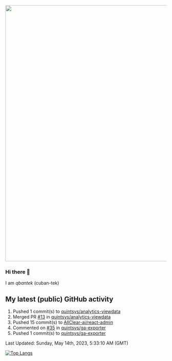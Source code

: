 <img src="https://user-images.githubusercontent.com/1090192/231227350-b13c0797-9e41-42a4-ab5c-d0e234d2a3d2.png" width="800px" />

### Hi there 👋

I am *qbantek* (cuban-tek)

<!--
**qbantek/qbantek** is a ✨ _special_ ✨ repository because its `README.md` (this file) appears on your GitHub profile.

Here are some ideas to get you started:

- 🔭 I’m currently working on ...
- 🌱 I’m currently learning ...
- 👯 I’m looking to collaborate on ...
- 🤔 I’m looking for help with ...
- 💬 Ask me about ...
- 📫 How to reach me: ...
- 😄 Pronouns: ...
- ⚡ Fun fact: ...
-->

## My latest (public) GitHub activity
<!--RECENT_ACTIVITY:start-->
1. Pushed 1 commit(s) to [quintsys/analytics-viewdata](https://github.com/quintsys/analytics-viewdata)<br>
2. Merged PR [#13](https://github.com/quintsys/analytics-viewdata/pull/13) in [quintsys/analytics-viewdata](https://github.com/quintsys/analytics-viewdata)<br>
3. Pushed 15 commit(s) to [AllClear-ai/react-admin](https://github.com/AllClear-ai/react-admin)<br>
4. Commented on [#35](https://github.com/quintsys/ga-exporter/pull/35#issuecomment-1535495972) in [quintsys/ga-exporter](https://github.com/quintsys/ga-exporter)<br>
5. Pushed 1 commit(s) to [quintsys/ga-exporter](https://github.com/quintsys/ga-exporter)<br>
<!--RECENT_ACTIVITY:end-->

<!--RECENT_ACTIVITY:last_update-->
Last Updated: Sunday, May 14th, 2023, 5:33:10 AM (GMT)
<!--RECENT_ACTIVITY:last_update_end-->


[![Top Langs](https://github-readme-stats.vercel.app/api/top-langs/?username=qbantek&langs_count=10&hide_progress=true)](https://github.com/anuraghazra/github-readme-stats)
